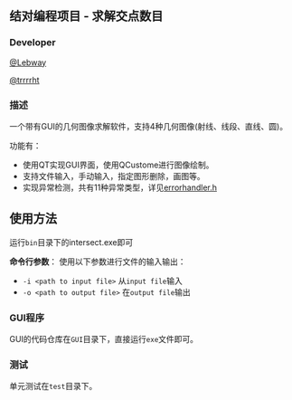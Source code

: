 ## 结对编程项目 - 求解交点数目

### Developer

[@Lebway](https://github.com/Lebway)

[@trrrrht](https://github.com/trrrrht)

### 描述

一个带有GUI的几何图像求解软件，支持4种几何图像(射线、线段、直线、圆)。

功能有：
- 使用QT实现GUI界面，使用QCustome进行图像绘制。
- 支持文件输入，手动输入，指定图形删除，画图等。
- 实现异常检测，共有11种异常类型，详见[errorhandler.h](https://github.com/Lebway/IntersectPairWork/blob/master/src/errorhandler.h)


## 使用方法

运行`bin`目录下的intersect.exe即可

**命令行参数**：
使用以下参数进行文件的输入输出：

- `-i <path to input file>`    从`input file`输入
- `-o <path to output file>` 在`output file`输出

### GUI程序

GUI的代码仓库在`GUI`目录下，直接运行`exe`文件即可。

### 测试

单元测试在`test`目录下。
